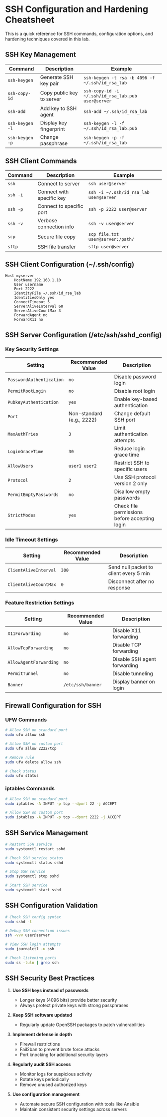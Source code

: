 # SSH Configuration and Hardening Cheatsheet

This is a quick reference for SSH commands, configuration options, and hardening techniques covered in this lab.

## SSH Key Management

| Command | Description | Example |
|---------|-------------|---------|
| `ssh-keygen` | Generate SSH key pair | `ssh-keygen -t rsa -b 4096 -f ~/.ssh/id_rsa_lab` |
| `ssh-copy-id` | Copy public key to server | `ssh-copy-id -i ~/.ssh/id_rsa_lab.pub user@server` |
| `ssh-add` | Add key to SSH agent | `ssh-add ~/.ssh/id_rsa_lab` |
| `ssh-keygen -l` | Display key fingerprint | `ssh-keygen -l -f ~/.ssh/id_rsa_lab.pub` |
| `ssh-keygen -p` | Change passphrase | `ssh-keygen -p -f ~/.ssh/id_rsa_lab` |

## SSH Client Commands

| Command | Description | Example |
|---------|-------------|---------|
| `ssh` | Connect to server | `ssh user@server` |
| `ssh -i` | Connect with specific key | `ssh -i ~/.ssh/id_rsa_lab user@server` |
| `ssh -p` | Connect to specific port | `ssh -p 2222 user@server` |
| `ssh -v` | Verbose connection info | `ssh -v user@server` |
| `scp` | Secure file copy | `scp file.txt user@server:/path/` |
| `sftp` | SSH file transfer | `sftp user@server` |

## SSH Client Configuration (~/.ssh/config)

```
Host myserver
    HostName 192.168.1.10
    User username
    Port 2222
    IdentityFile ~/.ssh/id_rsa_lab
    IdentitiesOnly yes
    ConnectTimeout 5
    ServerAliveInterval 60
    ServerAliveCountMax 3
    ForwardAgent no
    ForwardX11 no
```

## SSH Server Configuration (/etc/ssh/sshd_config)

### Key Security Settings

| Setting | Recommended Value | Description |
|---------|-------------------|-------------|
| `PasswordAuthentication` | `no` | Disable password login |
| `PermitRootLogin` | `no` | Disable root login |
| `PubkeyAuthentication` | `yes` | Enable key-based authentication |
| `Port` | Non-standard (e.g., 2222) | Change default SSH port |
| `MaxAuthTries` | `3` | Limit authentication attempts |
| `LoginGraceTime` | `30` | Reduce login grace time |
| `AllowUsers` | `user1 user2` | Restrict SSH to specific users |
| `Protocol` | `2` | Use SSH protocol version 2 only |
| `PermitEmptyPasswords` | `no` | Disallow empty passwords |
| `StrictModes` | `yes` | Check file permissions before accepting login |

### Idle Timeout Settings

| Setting | Recommended Value | Description |
|---------|-------------------|-------------|
| `ClientAliveInterval` | `300` | Send null packet to client every 5 min |
| `ClientAliveCountMax` | `0` | Disconnect after no response |

### Feature Restriction Settings

| Setting | Recommended Value | Description |
|---------|-------------------|-------------|
| `X11Forwarding` | `no` | Disable X11 forwarding |
| `AllowTcpForwarding` | `no` | Disable TCP forwarding |
| `AllowAgentForwarding` | `no` | Disable SSH agent forwarding |
| `PermitTunnel` | `no` | Disable tunneling |
| `Banner` | `/etc/ssh/banner` | Display banner on login |

## Firewall Configuration for SSH

### UFW Commands

```bash
# Allow SSH on standard port
sudo ufw allow ssh

# Allow SSH on custom port
sudo ufw allow 2222/tcp

# Remove rule
sudo ufw delete allow ssh

# Check status
sudo ufw status
```

### iptables Commands

```bash
# Allow SSH on standard port
sudo iptables -A INPUT -p tcp --dport 22 -j ACCEPT

# Allow SSH on custom port
sudo iptables -A INPUT -p tcp --dport 2222 -j ACCEPT
```

## SSH Service Management

```bash
# Restart SSH service
sudo systemctl restart sshd

# Check SSH service status
sudo systemctl status sshd

# Stop SSH service
sudo systemctl stop sshd

# Start SSH service
sudo systemctl start sshd
```

## SSH Configuration Validation

```bash
# Check SSH config syntax
sudo sshd -t

# Debug SSH connection issues
ssh -vvv user@server

# View SSH login attempts
sudo journalctl -u ssh

# Check listening ports
sudo ss -tuln | grep ssh
```

## SSH Security Best Practices

1. **Use SSH keys instead of passwords**
   - Longer keys (4096 bits) provide better security
   - Always protect private keys with strong passphrases

2. **Keep SSH software updated**
   - Regularly update OpenSSH packages to patch vulnerabilities

3. **Implement defense in depth**
   - Firewall restrictions
   - Fail2ban to prevent brute force attacks
   - Port knocking for additional security layers

4. **Regularly audit SSH access**
   - Monitor logs for suspicious activity
   - Rotate keys periodically
   - Remove unused authorized keys

5. **Use configuration management**
   - Automate secure SSH configuration with tools like Ansible
   - Maintain consistent security settings across servers 